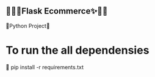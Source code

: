 ## 🐱‍🏍✨Flask Ecommerce✨🐱‍🏍

🐍Python Project🐍

# To run the all dependensies
📌 pip install -r requirements.txt
